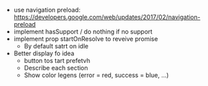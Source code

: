 - use navigation preload: https://developers.google.com/web/updates/2017/02/navigation-preload
- implement hasSupport / do nothing if no support
- implement prop startOnResolve to reveive promise
  - By default satrt on idle
- Better display fo idea
  - button tos tart prefetvh
  - Describe each section
  - Show color legens (error = red, success = blue, ...)